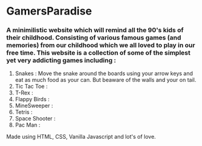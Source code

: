 # GamersParadise

### A minimilistic website which will remind all the 90's kids of their childhood. Consisting of various famous games (and memories) from our childhood which we all loved to play in our free time. This website is a collection of some of the simplest yet very addicting games including : 

  1) Snakes : Move the snake around the boards using your arrow keys and eat as much food as your can. But beaware of the walls and your on tail. 
  2) Tic Tac Toe : 
  3) T-Rex : 
  4) Flappy Birds :
  5) MineSweeper :
  6) Tetris : 
  7) Space Shooter : 
  8) Pac Man :


Made using HTML, CSS, Vanilla Javascript and lot's of love. 
